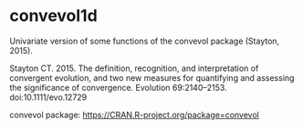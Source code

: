 # convevol1d

Univariate version of some functions of the convevol package (Stayton, 2015).

Stayton CT. 2015. The definition, recognition, and interpretation of convergent evolution, and two new measures for quantifying and assessing the significance of convergence. Evolution 69:2140–2153. doi:10.1111/evo.12729

convevol package: https://CRAN.R-project.org/package=convevol
